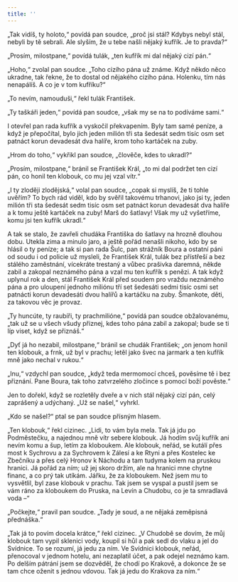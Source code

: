 ```yaml
---
title: ''
---
```


„Tak vidíš, ty holoto,“ povídá pan soudce, „proč jsi stál? Kdybys nebyl stál, nebyli by tě sebrali. Ale slyším, že u tebe našli nějaký kufřík. Je to pravda?“

„Prosím, milostpane,“ povídá tulák, „ten kufřík mi dal nějaký cizí pán.“

„Hoho,“ zvolal pan soudce. „Toho cizího pána už známe. Když někdo něco ukradne, tak řekne, že to dostal od nějakého cizího pána. Holenku, tím nás nenapálíš. A co je v tom kufříku?“

„To nevím, namouduši,“ řekl tulák František.

„Ty taškáři jeden,“ povídá pan soudce, „však my se na to podíváme sami.“

I otevřel pan rada kufřík a vyskočil překvapením. Byly tam samé peníze, a když je přepočítal, bylo jich jeden milión tři sta šedesát sedm tisíc osm set patnáct korun devadesát dva halíře, krom toho kartáček na zuby.

„Hrom do toho,“ vykřikl pan soudce, „člověče, kdes to ukradl?“

„Prosím, milostpane,“ bránil se František Král, „to mi dal podržet ten cizí pán, co honil ten klobouk, co mu jej vzal vítr.“

„I ty zloději zlodějská,“ volal pan soudce, „copak si myslíš, že ti tohle uvěřím? To bych rád viděl, kdo by svěřil takovému trhanovi, jako jsi ty, jeden milión tři sta šedesát sedm tisíc osm set patnáct korun devadesát dva halíře a k tomu ještě kartáček na zuby! Marš do šatlavy! Však my už vyšetříme, komu jsi ten kufřík ukradl.“

A tak se stalo, že zavřeli chudáka Františka do šatlavy na hrozně dlouhou dobu. Utekla zima a minulo jaro, a ještě pořád nenašli nikoho, kdo by se hlásil o ty peníze; a tak si pan rada Šulc, pan strážník Boura a ostatní páni od soudu i od policie už mysleli, že František Král, tulák bez přístřeší a bez stálého zaměstnání, vícekráte trestaný a vůbec prašivka daremná, někde zabil a zakopal neznámého pána a vzal mu ten kufřík s penězi. A tak když uplynul rok a den, stál František Král před soudem pro vraždu neznámého pána a pro uloupení jednoho miliónu tří set šedesáti sedmi tisíc osmi set patnácti korun devadesáti dvou halířů a kartáčku na zuby. Šmankote, děti, za takovou věc je provaz.

„Ty huncúte, ty raubíři, ty prachmilióne,“ povídá pan soudce obžalovanému, „tak už se u všech všudy přiznej, kdes toho pána zabil a zakopal; bude se ti líp viset, když se přiznáš.“

„Dyť já ho nezabil, milostpane,“ bránil se chudák František; „on jenom honil ten klobouk, a frnk, už byl v prachu; letěl jako švec na jarmark a ten kufřík mně jako nechal v rukou.“

„Inu,“ vzdychl pan soudce, „když teda mermomocí chceš, pověsíme tě i bez přiznání. Pane Boura, tak toho zatvrzelého zločince s pomocí boží pověste.“

Jen to dořekl, když se rozletěly dveře a v nich stál nějaký cizí pán, celý zaprášený a udýchaný. „Už se našel,“ vyhrkl.

„Kdo se našel?“ ptal se pan soudce přísným hlasem.

„Ten klobouk,“ řekl cizinec. „Lidi, to vám byla mela. Tak já jdu po Podměstečku, a najednou mně vítr sebere klobouk. Já hodím svůj kufřík ani nevím komu a šup, letím za kloboukem. Ale klobouk, neřád, se kutálí přes most k Sychrovu a za Sychrovem k Zálesí a ke Rtyni a přes Kostelec ke Zbečníku a přes celý Hronov k Náchodu a tam tudyma kolem na pruskou hranici. Já pořád za ním; už jej skoro držím, ale na hranici mne chytne financ, a co prý tak utíkám. Jářku, že za kloboukem. Než jsem mu to vysvětlil, byl zase klobouk v prachu. Tak jsem se vyspal a pustil jsem se vám ráno za kloboukem do Pruska, na Levín a Chudobu, co je ta smradlavá voda –“

„Počkejte,“ pravil pan soudce. „Tady je soud, a ne nějaká zeměpisná přednáška.“

„Tak já to povím docela krátce,“ řekl cizinec. „V Chudobě se dovím, že můj klobouk tam vypil sklenici vody, koupil si hůl a pak sedl do vlaku a jel do Svídnice. To se rozumí, já jedu za ním. Ve Svídnici klobouk, neřád, přenocoval v jednom hotelu, ani nezaplatil účet, a pak odejel neznámo kam. Po delším pátrání jsem se dozvěděl, že chodí po Krakově, a dokonce že se tam chce oženit s jednou vdovou. Tak já jedu do Krakova za ním.“
